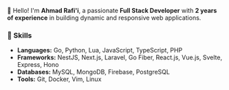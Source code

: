 👋 Hello! I'm <strong>Ahmad Rafi'i</strong>, a passionate <strong>Full Stack Developer</strong> with <strong>2 years of experience</strong> in building dynamic and responsive web applications.

### 🚀 Skills
- <strong>Languages:</strong> Go, Python, Lua, JavaScript, TypeScript, PHP  
- <strong>Frameworks:</strong> NestJS, Next.js, Laravel, Go Fiber, React.js, Vue.js, Svelte, Express, Hono  
- <strong>Databases:</strong> MySQL, MongoDB, Firebase, PostgreSQL  
- <strong>Tools:</strong> Git, Docker, Vim, Linux  
